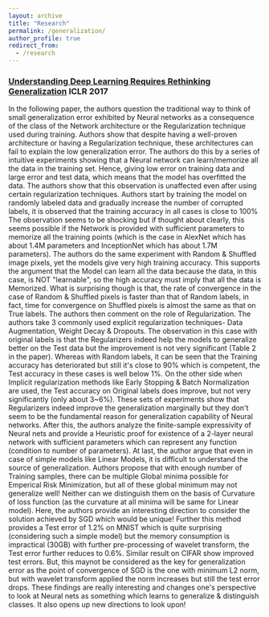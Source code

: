 ```yaml
---
layout: archive
title: "Research"
permalink: /generalization/
author_profile: true
redirect_from:
  - /research
---
```


###  [Understanding Deep Learning Requires Rethinking Generalization](https://bengio.abracadoudou.com/cv/publications/pdf/zhang_2017_iclr.pdf) **ICLR 2017**

<p>In the following paper, the authors question the traditional way to think of small generalization error exhibited by Neural networks as a consequence of the class of the Network architecture or the Regularization technique used during training.  Authors show that despite having a well-proven architecture or having a Regularization technique, these architectures can fail to explain the low generalization error.
The authors do this by a series of intuitive experiments showing that a Neural network can learn/memorize all the data in the training set. Hence, giving low error on training data and large error and test data, which means that the model has overfitted the data. The authors show that this observation is unaffected even after using certain regularization techniques.
Authors start by training the model on randomly labeled data and gradually increase the number of corrupted labels, it is observed that the training accuracy in all cases is close to 100% The observation seems to be shocking but if thought about clearly, this seems possible if the Network is provided with sufficient parameters to memorize all the training points (which is the case in AlexNet which has about 1.4M parameters and InceptionNet which has about 1.7M parameters). The authors do the same experiment with Random & Shuffled image pixels, yet the models give very high training accuracy. This supports the argument that the Model can learn all the data because the data, in this case, is NOT "learnable", so the high accuracy must imply that all the data is Memorized. What is surprising though is that, the rate of convergence in the case of Random & Shuffled pixels is faster than that of Random labels, in fact, time for convergence on Shuffled pixels is almost the same as that on True labels. 
The authors then comment on the role of Regularization. The authors take 3 commonly used explicit regularization techniques- Data Augmentation, Weight Decay & Dropouts. The observation in this case with original labels is that the Regularizers indeed help the models to generalize better on the Test data but the improvement is not very significant (Table 2 in the paper). Whereas with Random labels, it can be seen that the Training accuracy has deteriorated but still it's close to 90% which is competent, the Test accuracy in these cases is well below 1%. On the other side when Implicit regularization methods like Early Stopping & Batch Normalization are used, the Test accuracy on Original labels does improve, but not very significantly (only about 3~6%). 
These sets of experiments show that Regularizers indeed improve the generalization marginally but they don't seem to be the fundamental reason for generalization capability of Neural networks.
After this, the authors analyze the finite-sample expressivity of Neural nets and provide a Heuristic proof for existence of a 2-layer neural network with sufficient parameters which can represent any function (condition to number of parameters).
At last, the author argue that even in case of simple models like Linear Models, it is difficult to understand the source of generalization. Authors propose that with enough number of Training samples, there can be multiple Global minima possible for Emperical Risk Minimization, but all of these global minimum may not generalize well! Neither can we distinguish them on the basis of Curvature of loss function (as the curvature at all minima will be same for Linear model). Here, the authors provide an interesting direction to consider the solution achieved by SGD which would be unique!
Further this method provides a Test error of 1.2% on MNIST which is quite surprising (considering such a simple model) but the memory consumption is impractical (30GB) with further pre-processing of wavelet transform, the Test error further reduces to 0.6%. Similar result on CIFAR show improved test errors. But, this maynot be considered as the key for generalization error as the point of convergence of SGD is the one with minimum L2 norm, but with wavelet transform applied the norm increases but still the test error drops.
These findings are really interesting and changes one's perspective to look at Neural nets as something which learns to generalize & distinguish classes. It also opens up new directions to look upon!</p>